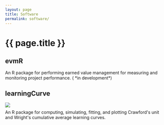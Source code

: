 ```yaml
---
layout: page
title: Software
permalink: software/
---
```



<h1 class="post-title">{{ page.title }} </h1>

<h2> evmR <a href="https://github.com/bradleyboehmke/evmR" style="color:#303030;"><i class="fa fa-github" style="font-size:.75em"></i></a></h2>
An R package for performing earned value management for measuring and monitoring project performance. (<i class="fa fa-spinner fa-pulse fa-3x fa-fw" style="font-size:.75em"></i> *in development*)

<br>

<h2> learningCurve <a href="https://github.com/bradleyboehmke/learningCurve" style="color:#303030;"><i class="fa fa-github" style="font-size:.75em"></i></a></h2>

<a href="https://cran.rstudio.com/web/packages/learningCurve/index.html">
  <img src="http://www.r-pkg.org/badges/version/learningCurve" style="float: left; margin-right: 1%; margin-bottom: 0.5em;">
</a>

<p style="clear: both;">
An R package for computing, simulating, fitting, and plotting Crawford's unit and Wright's cumulative average learning curves. 
</p>

